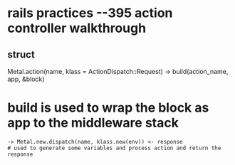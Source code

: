 # rails practices --395 action controller walkthrough

## struct


Metal.action(name, klass = ActionDispatch::Request)
  -> build(action_name, app, &block)
  # build is used to wrap the block as app to the middleware stack
    -> Metal.new.dispatch(name, klass.new(env)) <- response
    # used to generate some variables and process action and return the response
